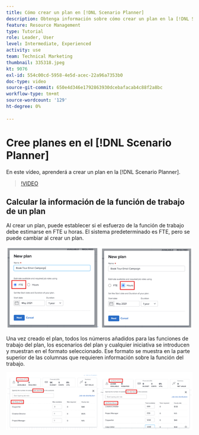 ```yaml
---
title: Cómo crear un plan en [!DNL Scenario Planner]
description: Obtenga información sobre cómo crear un plan en la [!DNL Scenario Planner].
feature: Resource Management
type: Tutorial
role: Leader, User
level: Intermediate, Experienced
activity: use
team: Technical Marketing
thumbnail: 335318.jpeg
kt: 9076
exl-id: 554c00cd-5958-4e5d-acec-22a96a7353b0
doc-type: video
source-git-commit: 650e4d346e1792863930dcebafacab4c88f2a8bc
workflow-type: tm+mt
source-wordcount: '129'
ht-degree: 0%

---
```


# Cree planes en el [!DNL Scenario Planner]

En este vídeo, aprenderá a crear un plan en la [!DNL Scenario Planner].

>[!VIDEO](https://video.tv.adobe.com/v/335318/?quality=12&learn=on)

## Calcular la información de la función de trabajo de un plan

Al crear un plan, puede establecer si el esfuerzo de la función de trabajo debe estimarse en FTE u horas. El sistema predeterminado es FTE, pero se puede cambiar al crear un plan.

![Select [!UICONTROL FTE] o [!UICONTROL Horas] en el [!UICONTROL Nuevo plan] window](assets/scenario-planner-1.png)

Una vez creado el plan, todos los números añadidos para las funciones de trabajo del plan, los escenarios del plan y cualquier iniciativa se introducen y muestran en el formato seleccionado. Ese formato se muestra en la parte superior de las columnas que requieren información sobre la función del trabajo.

![Ver información en [!UICONTROL FTE] o [!UICONTROL Horas] en el [!DNL Scenario Planner]](assets/scenario-planner-2.png)
